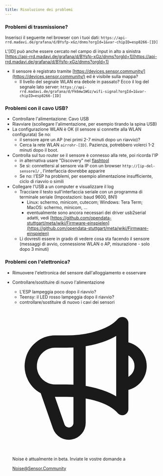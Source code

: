 ```yaml
---
title: Risoluzione dei problemi
---
```


### Problemi di trasmissione?
Inserisci il seguente nel browser con i tuoi dati:
`https://api-rrd.madavi.de/grafana/d/BYsfp-xGz/dnms?orgId=1&var-chipID=esp8266-[ID]`

L'[ID] può anche essere cercato nel campo di input in alto a sinistra [https://api-rrd.madavi.de/grafana/d/BYsfp-xGz/dnms?orgId=1](https://api-rrd.madavi.de/grafana/d/BYsfp-xGz/dnms?orgId=1)

* Il sensore è registrato tramite [https://devices.sensor.community/](https://devices.sensor.community/) ed è visibile sulla mappa?
  * Il livello del segnale WLAN era debole in passato?
    Ecco il log del segnale lato server: `https://api-rrd.madavi.de/grafana/d/Fk6mw1WGz/wifi-signal?orgId=1&var-chipID=esp8266-[ID]`



### Problemi con il cavo USB?
* Controllare l'alimentazione: Cavo USB
* Riavviare (scollegare l'alimentazione, per esempio tirando la spina USB)
* La configurazione WLAN è OK (il sensore si connette alla WLAN configurata) Se no:
  * il sensore apre un AP (nei primi 2-7 minuti dopo un riavvio)?
  * Cerca la rete WLAN `airrohr-[ID]`. Pazienza, potrebbero volerci 1-2 minuti dopo il boot.
* Controlla sul tuo router se il sensore è connesso alla rete, poi ricorda l'IP
  * in alternativa usare "Discovery" nel [flashtool](https://github.com/opendata-stuttgart/airrohr-firmware-flasher//)
  * Se sì: connettersi al sensore via IP con un browser `http://[ip-del-sensore]/` , l'interfaccia dovrebbe apparire
  * Se no: l'ESP ha problemi, per esempio alimentazione insufficiente, ciclo di riavvio o simili
* Collegare l'USB a un computer e visualizzare il log
  * Tracciare il testo sull'interfaccia seriale con un programma di terminale seriale (Impostazioni: baud 9600, 8N1)
    * Linux: schermo, minicom, cutecom; Windows: Tera Term; MacOS: schermo, minicom, ...
    * eventualmente sono ancora necessari dei driver usb2serial adatti, vedi [https://github.com/opendata-stuttgart/meta/wiki/Firmware-einspielen](https://github.com/opendata-stuttgart/meta/wiki/Firmware-einspielen)
  * Lì dovresti essere in grado di vedere cosa sta facendo il sensore (messaggi di avvio, connessione WLAN o AP, misurazione - solo dopo 3 minuti)

### Problemi con l'elettronica?
* Rimuovere l'elettronica del sensore dall'alloggiamento e osservare
* Controllare/sostituire di nuovo l'alimentazione
  * L'ESP lampeggia poco dopo il riavvio?
  * Teensy: il LED rosso lampeggia dopo il riavvio?
  * controllare/sostituire di nuovo i cavi dei sensori

  <div class="max-w-screen-xl mx-auto pt-5">
      <div class="p-2 rounded-lg bg-indigo-100 shadow-lg sm:p-3">
      <div class="flex items-center">
            <span class="p-2 rounded-lg bg-indigo-500">
              <svg class="h-8 w-8 text-white" fill="none" viewBox="0 0 24 24" stroke="currentColor">
                <path stroke-linecap="round" stroke-linejoin="round" stroke-width="2" d="M11 5.882V19.24a1.76 1.76 0 01-3.417.592l-2.147-6.15M18 13a3 3 0 100-6M5.436 13.683A4.001 4.001 0 017 6h1.832c4.1 0 7.625-1.234 9.168-3v14c-1.543-1.766-5.067-3-9.168-3H7a3.988 3.988 0 01-1.564-.317z" />
              </svg>
            </span>
        <div class="flex flex-wrap">
          <div class="flex-wrap flex">
            <p class="pt-1 text-indigo-700 font-medium">
                Noise è attualmente in beta. Inviate le vostre domande a</p>
          <a href="mailto:Noise@Sensor.Community" class="ml-1 font-medium underline text-white hover:text-yellow-600">
                  Noise@Sensor.Community</a>
          </div>
           </div>
      </div>
    </div>
  </div>
